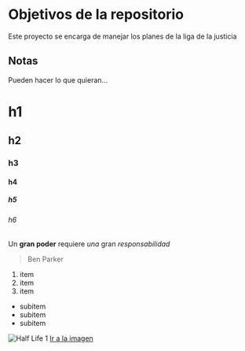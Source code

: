 # Objetivos de la repositorio

Este proyecto se encarga de manejar los planes de la liga de la justicia


## Notas
Pueden hacer lo que quieran...

# h1
## h2
### h3
#### h4
##### h5
###### h6

Un **gran poder** requiere _una_ gran *responsabilidad*
> Ben Parker

1. item
2. item
3. item
* subitem
* subitem
* subitem

![Half Life 1](https://i.blogs.es/95bc11/2560_3000-1-/1024_2000.jpg)
[Ir a la imagen](https://i.blogs.es/95bc11/2560_3000-1-/1024_2000.jpg)
